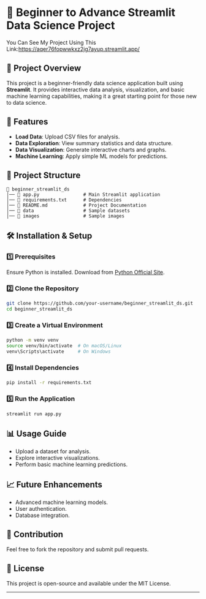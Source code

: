 # 🎯 Beginner to Advance Streamlit Data Science Project
You Can See My Project Using This Link:https://aqer76fopwwkxz2jg7ayup.streamlit.app/

## 📌 Project Overview
This project is a beginner-friendly data science application built using **Streamlit**. It provides interactive data analysis, visualization, and basic machine learning capabilities, making it a great starting point for those new to data science.

## 🚀 Features
- **Load Data**: Upload CSV files for analysis.
- **Data Exploration**: View summary statistics and data structure.
- **Data Visualization**: Generate interactive charts and graphs.
- **Machine Learning**: Apply simple ML models for predictions.

## 📂 Project Structure
```
📁 beginner_streamlit_ds
│── 📄 app.py                # Main Streamlit application
│── 📄 requirements.txt      # Dependencies
│── 📄 README.md             # Project Documentation
│── 📁 data                  # Sample datasets
│── 📁 images                # Sample images
```

## 🛠️ Installation & Setup
### 1️⃣ Prerequisites
Ensure Python is installed. Download from [Python Official Site](https://www.python.org/downloads/).

### 2️⃣ Clone the Repository
```bash
git clone https://github.com/your-username/beginner_streamlit_ds.git
cd beginner_streamlit_ds
```

### 3️⃣ Create a Virtual Environment
```bash
python -m venv venv
source venv/bin/activate  # On macOS/Linux
venv\Scripts\activate     # On Windows
```

### 4️⃣ Install Dependencies
```bash
pip install -r requirements.txt
```

### 5️⃣ Run the Application
```bash
streamlit run app.py
```

## 📊 Usage Guide
- Upload a dataset for analysis.
- Explore interactive visualizations.
- Perform basic machine learning predictions.

## 📈 Future Enhancements
- Advanced machine learning models.
- User authentication.
- Database integration.

## 🤝 Contribution
Feel free to fork the repository and submit pull requests.

## 📜 License
This project is open-source and available under the MIT License.

---
